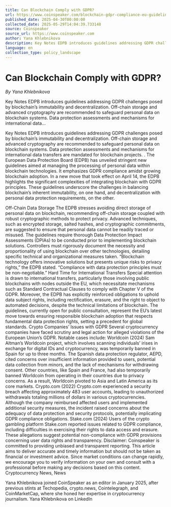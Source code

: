 ```yaml
---
title: Can Blockchain Comply with GDPR?
url: https://www.coinspeaker.com/blockchain-gdpr-compliance-eu-guidelines/
published_date: 2025-04-30T00:00:00
collected_date: 2025-05-29T14:04:39.733148
source: Coinspeaker
source_url: https://www.coinspeaker.com
author: Yana Khlebnikova
description: Key Notes EDPB introduces guidelines addressing GDPR challenges posed by blockchain’s immutability and decentralization. Off-chain storage and advanced cryptography are recommended to safeguard personal data on blockchain systems. Data protection assessments and mechanisms for international data...
language: en
collection_type: policy_landscape
---
```


# Can Blockchain Comply with GDPR?

*By Yana Khlebnikova*

Key Notes EDPB introduces guidelines addressing GDPR challenges posed by blockchain’s immutability and decentralization. Off-chain storage and advanced cryptography are recommended to safeguard personal data on blockchain systems. Data protection assessments and mechanisms for international data...

Key Notes EDPB introduces guidelines addressing GDPR challenges posed by blockchain’s immutability and decentralization. Off-chain storage and advanced cryptography are recommended to safeguard personal data on blockchain systems. Data protection assessments and mechanisms for international data transfers are mandated for blockchain projects.
. 
 The European Data Protection Board (EDPB) has unveiled stringent new guidelines aimed at managing the processing of personal data within blockchain technologies. It emphasizes GDPR compliance amidst growing blockchain adoption. 
 In a new move that took effect on April 14, the EDPB highlights the significant complexities of integrating blockchain with GDPR principles. These guidelines underscore the challenges in balancing blockchain’s inherent immutability, on one hand, and decentralization with personal data protection requirements, on the other.
 
 Off-Chain Data Storage 
 The EDPB stresses avoiding direct storage of personal data on blockchain, recommending off-chain storage coupled with robust cryptographic methods to protect privacy. Advanced techniques, such as encrypted storage, salted hashes, and cryptographic commitments, are suggested to ensure that personal data cannot be readily traced or misused. 
 The guidelines require thorough Data Protection Impact Assessments (DPIAs) to be conducted prior to implementing blockchain solutions. Controllers must rigorously document the necessity and proportionality of using blockchain over other technologies, detailing specific technical and organizational measures taken. 
 “Blockchain technology offers innovative solutions but presents unique risks to privacy rights,” the EDPB stated. “Compliance with data protection principles must be non-negotiable.” 
 Hard Time for International Transfers 
 Special attention is drawn to international transfers, particularly those involving public blockchains with nodes outside the EU, which necessitate mechanisms such as Standard Contractual Clauses to comply with Chapter V of the GDPR. 
 Moreover, the EDPB has explicitly reinforced obligations to uphold data subject rights, including rectification, erasure, and the right to object to automated decisions, despite the technical limitations of blockchain. 
 The guidelines, currently open for public consultation, represent the EU’s latest move towards ensuring responsible blockchain adoption that respects fundamental data protection rights, setting a precedent for global standards. 
 Crypto Companies’ Issues with GDPR 
 Several cryptocurrency companies have faced scrutiny and legal action for alleged violations of the European Union’s GDPR. Notable cases include: 
 Worldcoin (2024) 
 Sam Altman’s Worldcoin project, which involves scanning individuals’ irises in exchange for digital IDs and cryptocurrency, was temporarily banned in Spain for up to three months. The Spanish data protection regulator, AEPD, cited concerns over insufficient information provided to users, potential data collection from minors, and the lack of mechanisms for withdrawing consent. Other countries, like Spain and France, had also temporarily banned Worldcoin from operating in their countries due to privacy concerns. As a result, Worldcoin pivoted to Asia and Latin America as its core markets. 
 Crypto.com (2022) 
 Crypto.com experienced a security breach affecting approximately 483 user accounts, leading to unauthorized withdrawals totaling millions of dollars in various cryptocurrencies. Although the company reimbursed affected users and implemented additional security measures, the incident raised concerns about the adequacy of data protection and security protocols, potentially implicating GDPR compliance obligations. 
 Stake.com (2024) 
 Users of the crypto gambling platform Stake.com reported issues related to GDPR compliance, including difficulties in exercising their rights to data access and erasure. These allegations suggest potential non-compliance with GDPR provisions concerning user data rights and transparency. 
 Disclaimer: Coinspeaker is committed to providing unbiased and transparent reporting. This article aims to deliver accurate and timely information but should not be taken as financial or investment advice. Since market conditions can change rapidly, we encourage you to verify information on your own and consult with a professional before making any decisions based on this content. Cryptocurrency News, News

Yana Khlebnikova joined CoinSpeaker as an editor in January 2025, after previous stints at Techopedia, crypto.news, Cointelegraph, and CoinMarketCap, where she honed her expertise in cryptocurrency journalism. 
 Yana Khlebnikova on LinkedIn
